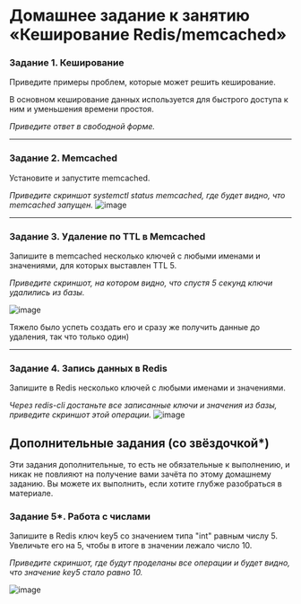 # Домашнее задание к занятию «Кеширование Redis/memcached»


### Задание 1. Кеширование 

Приведите примеры проблем, которые может решить кеширование. 


В основном кеширование данных используется для быстрого доступа к ним и уменьшения времени простоя. 


*Приведите ответ в свободной форме.*

---

### Задание 2. Memcached

Установите и запустите memcached.

*Приведите скриншот systemctl status memcached, где будет видно, что memcached запущен.*
![image](https://github.com/nikotin8899/home-lab/assets/56605975/4a94aa16-ed98-40db-ad1d-fd9c04f80bc0)


---

### Задание 3. Удаление по TTL в Memcached

Запишите в memcached несколько ключей с любыми именами и значениями, для которых выставлен TTL 5. 

*Приведите скриншот, на котором видно, что спустя 5 секунд ключи удалились из базы.*


![image](https://github.com/nikotin8899/home-lab/assets/56605975/dc5ff0a1-324b-429c-9b5a-ffa540aa6cb5)

Тяжело было успеть создать его и сразу же получить данные до удаления, так что только один)



---

### Задание 4. Запись данных в Redis

Запишите в Redis несколько ключей с любыми именами и значениями. 

*Через redis-cli достаньте все записанные ключи и значения из базы, приведите скриншот этой операции.*
![image](https://github.com/nikotin8899/home-lab/assets/56605975/71e16106-9de3-4ffb-b149-82222ef3eb64)



## Дополнительные задания (со звёздочкой*)
Эти задания дополнительные, то есть не обязательные к выполнению, и никак не повлияют на получение вами зачёта по этому домашнему заданию. Вы можете их выполнить, если хотите глубже разобраться в материале.

### Задание 5*. Работа с числами 

Запишите в Redis ключ key5 со значением типа "int" равным числу 5. Увеличьте его на 5, чтобы в итоге в значении лежало число 10.  

*Приведите скриншот, где будут проделаны все операции и будет видно, что значение key5 стало равно 10.*

![image](https://github.com/nikotin8899/home-lab/assets/56605975/757fdade-8d93-4b1b-a7a1-3f01facafa23)
